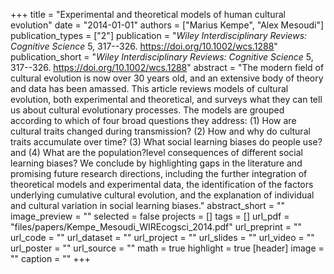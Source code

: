 +++
title = "Experimental and theoretical models of human cultural evolution"
date = "2014-01-01"
authors = ["Marius Kempe", "Alex Mesoudi"]
publication_types = ["2"]
publication = "_Wiley Interdisciplinary Reviews: Cognitive Science_ 5, 317--326. https://doi.org/10.1002/wcs.1288"
publication_short = "_Wiley Interdisciplinary Reviews: Cognitive Science_ 5, 317--326. https://doi.org/10.1002/wcs.1288"
abstract = "The modern field of cultural evolution is now over 30 years old, and an extensive body of theory and data has been amassed. This article reviews models of cultural evolution, both experimental and theoretical, and surveys what they can tell us about cultural evolutionary processes. The models are grouped according to which of four broad questions they address: (1) How are cultural traits changed during transmission? (2) How and why do cultural traits accumulate over time? (3) What social learning biases do people use? and (4) What are the population?level consequences of different social learning biases? We conclude by highlighting gaps in the literature and promising future research directions, including the further integration of theoretical models and experimental data, the identification of the factors underlying cumulative cultural evolution, and the explanation of individual and cultural variation in social learning biases."
abstract_short = ""
image_preview = ""
selected = false
projects = []
tags = []
url_pdf = "files/papers/Kempe_Mesoudi_WIREcogsci_2014.pdf"
url_preprint = ""
url_code = ""
url_dataset = ""
url_project = ""
url_slides = ""
url_video = ""
url_poster = ""
url_source = ""
math = true
highlight = true
[header]
image = ""
caption = ""
+++
